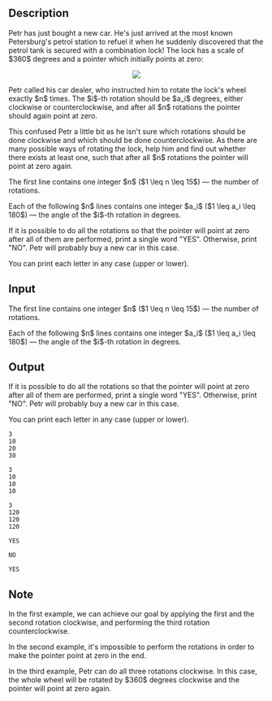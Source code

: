 ## Description

<div><p>Petr has just bought a new car. He's just arrived at the most known Petersburg's petrol station to refuel it when he suddenly discovered that the petrol tank is secured with a combination lock! The lock has a scale of $360$ degrees and a pointer which initially points at zero:</p><center> <img class="tex-graphics" src="file://3MLZi7KT.png" style="max-width: 100.0%;max-height: 100.0%;"> </center><p>Petr called his car dealer, who instructed him to rotate the lock's wheel exactly $n$ times. The $i$-th rotation should be $a_i$ degrees, either clockwise or counterclockwise, and after all $n$ rotations the pointer should again point at zero.</p><p>This confused Petr a little bit as he isn't sure which rotations should be done clockwise and which should be done counterclockwise. As there are many possible ways of rotating the lock, help him and find out whether there exists at least one, such that after all $n$ rotations the pointer will point at zero again.</p></div><div class="input-specification"><p>The first line contains one integer $n$ ($1 \leq n \leq 15$) — the number of rotations.</p><p>Each of the following $n$ lines contains one integer $a_i$ ($1 \leq a_i \leq 180$) — the angle of the $i$-th rotation in degrees.</p></div><div class="output-specification"><p>If it is possible to do all the rotations so that the pointer will point at zero after all of them are performed, print a single word "<span class="tex-font-style-tt">YES</span>". Otherwise, print "<span class="tex-font-style-tt">NO</span>". Petr will probably buy a new car in this case.</p><p>You can print each letter in any case (upper or lower).</p></div>

## Input

<p>The first line contains one integer $n$ ($1 \leq n \leq 15$) — the number of rotations.</p><p>Each of the following $n$ lines contains one integer $a_i$ ($1 \leq a_i \leq 180$) — the angle of the $i$-th rotation in degrees.</p>

## Output

<p>If it is possible to do all the rotations so that the pointer will point at zero after all of them are performed, print a single word "<span class="tex-font-style-tt">YES</span>". Otherwise, print "<span class="tex-font-style-tt">NO</span>". Petr will probably buy a new car in this case.</p><p>You can print each letter in any case (upper or lower).</p>





```input1
3
10
20
30
```




```input2
3
10
10
10
```




```input3
3
120
120
120
```




```output1
YES
```




```output2
NO
```




```output3
YES
```



## Note

<p>In the first example, we can achieve our goal by applying the first and the second rotation clockwise, and performing the third rotation counterclockwise.</p><p>In the second example, it's impossible to perform the rotations in order to make the pointer point at zero in the end.</p><p>In the third example, Petr can do all three rotations clockwise. In this case, the whole wheel will be rotated by $360$ degrees clockwise and the pointer will point at zero again.</p>
